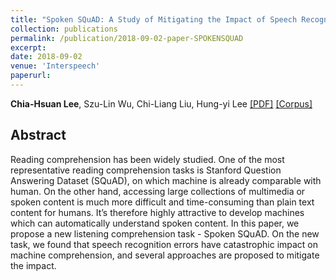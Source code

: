 ```yaml
---
title: "Spoken SQuAD: A Study of Mitigating the Impact of Speech Recognition Errors on Listening Comprehension"
collection: publications
permalink: /publication/2018-09-02-paper-SPOKENSQUAD
excerpt: 
date: 2018-09-02
venue: 'Interspeech'
paperurl:
---
```

**Chia-Hsuan Lee**, Szu-Lin Wu, Chi-Liang Liu, Hung-yi Lee [[PDF]](https://www.isca-speech.org/archive/Interspeech_2018/pdfs/1714.pdf) [[Corpus]](https://github.com/chiahsuan156/Spoken-SQuAD)


## Abstract
Reading comprehension has been widely studied. One of the
most representative reading comprehension tasks is Stanford
Question Answering Dataset (SQuAD), on which machine is
already comparable with human. On the other hand, accessing
large collections of multimedia or spoken content is much
more difficult and time-consuming than plain text content for
humans. It’s therefore highly attractive to develop machines
which can automatically understand spoken content. In this paper,
we propose a new listening comprehension task - Spoken
SQuAD. On the new task, we found that speech recognition errors
have catastrophic impact on machine comprehension, and
several approaches are proposed to mitigate the impact.

